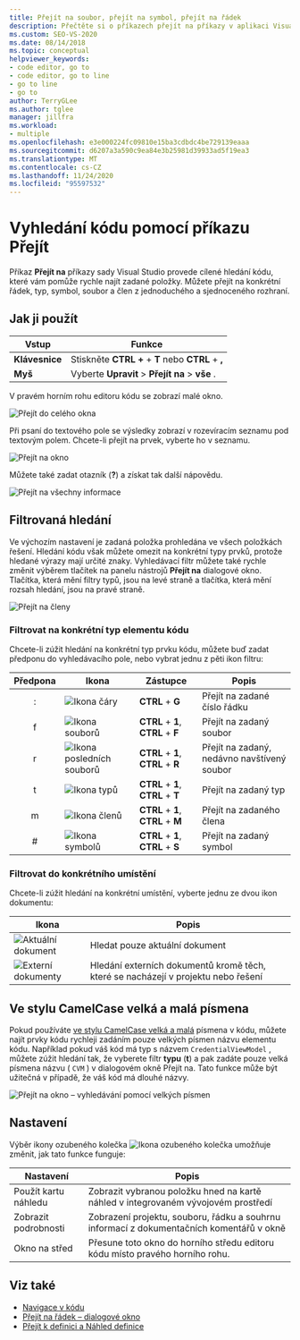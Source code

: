 ```yaml
---
title: Přejít na soubor, přejít na symbol, přejít na řádek
description: Přečtěte si o příkazech přejít na příkazy v aplikaci Visual Studio a o tom, jak je můžete použít k provádění cíleného prohledávání kódu.
ms.custom: SEO-VS-2020
ms.date: 08/14/2018
ms.topic: conceptual
helpviewer_keywords:
- code editor, go to
- code editor, go to line
- go to line
- go to
author: TerryGLee
ms.author: tglee
manager: jillfra
ms.workload:
- multiple
ms.openlocfilehash: e3e000224fc09810e15ba3cdbdc4be729139eaaa
ms.sourcegitcommit: d6207a3a590c9ea84e3b25981d39933ad5f19ea3
ms.translationtype: MT
ms.contentlocale: cs-CZ
ms.lasthandoff: 11/24/2020
ms.locfileid: "95597532"
---
```

# <a name="find-code-using-go-to-commands"></a>Vyhledání kódu pomocí příkazu Přejít

Příkaz **Přejít na** příkazy sady Visual Studio provede cílené hledání kódu, které vám pomůže rychle najít zadané položky. Můžete přejít na konkrétní řádek, typ, symbol, soubor a člen z jednoduchého a sjednoceného rozhraní.

## <a name="how-to-use-it"></a>Jak ji použít

Vstup | Funkce
------------ | ---
**Klávesnice** | Stiskněte **CTRL +** + **T** nebo **CTRL** + **,**
**Myš** | Vyberte **Upravit**  >  **Přejít na**  >  **vše** .

V pravém horním rohu editoru kódu se zobrazí malé okno.

![Přejít do celého okna](media/go-to-all.png)

Při psaní do textového pole se výsledky zobrazí v rozevíracím seznamu pod textovým polem. Chcete-li přejít na prvek, vyberte ho v seznamu.

![Přejít na okno](../ide/media/vside_navigatetowindow.png)

Můžete také zadat otazník (**?**) a získat tak další nápovědu.

![Přejít na všechny informace](media/go-to-all-help.png)

## <a name="filtered-searches"></a>Filtrovaná hledání

Ve výchozím nastavení je zadaná položka prohledána ve všech položkách řešení. Hledání kódu však můžete omezit na konkrétní typy prvků, protože hledané výrazy mají určité znaky. Vyhledávací filtr můžete také rychle změnit výběrem tlačítek na panelu nástrojů **Přejít na** dialogové okno. Tlačítka, která mění filtry typů, jsou na levé straně a tlačítka, která mění rozsah hledání, jsou na pravé straně.

![Přejít na členy](../ide/media/vside_navigation_toolbar.png)

### <a name="filter-to-a-specific-type-of-code-element"></a>Filtrovat na konkrétní typ elementu kódu

Chcete-li zúžit hledání na konkrétní typ prvku kódu, můžete buď zadat předponu do vyhledávacího pole, nebo vybrat jednu z pěti ikon filtru:

Předpona | Ikona | Zástupce | Popis
:-: | - | - | -
:| ![Ikona čáry](media/gotoall-line-icon.png) | **CTRL** + **G** | Přejít na zadané číslo řádku
f| ![Ikona souborů](media/gotoall-files-icon.png) | **CTRL** + **1**, **CTRL** + **F** | Přejít na zadaný soubor
r| ![Ikona posledních souborů](media/gotoall-recent-files-icon.png) | **CTRL** + **1**, **CTRL** + **R** | Přejít na zadaný, nedávno navštívený soubor
t| ![Ikona typů](media/gotoall-types-icon.png) | **CTRL** + **1**, **CTRL** + **T** | Přejít na zadaný typ
m| ![Ikona členů](media/gotoall-members-icon.png) | **CTRL** + **1**, **CTRL** + **M** | Přejít na zadaného člena
\#| ![Ikona symbolů](media/gotoall-symbols-icon.png) | **CTRL** + **1**, **CTRL** + **S** | Přejít na zadaný symbol

### <a name="filter-to-a-specific-location"></a>Filtrovat do konkrétního umístění

Chcete-li zúžit hledání na konkrétní umístění, vyberte jednu ze dvou ikon dokumentu:

Ikona | Popis
---- | ---
![Aktuální dokument](media/gotoall_currentdocument.png) | Hledat pouze aktuální dokument
![Externí dokumenty](media/gotoall_external.png) | Hledání externích dokumentů kromě těch, které se nacházejí v projektu nebo řešení

## <a name="camel-casing"></a>Ve stylu CamelCase velká a malá písmena

Pokud používáte [ve stylu CamelCase velká a malá](https://en.wikipedia.org/wiki/Camel_case) písmena v kódu, můžete najít prvky kódu rychleji zadáním pouze velkých písmen názvu elementu kódu. Například pokud váš kód má typ s názvem `CredentialViewModel` , můžete zúžit hledání tak, že vyberete filtr **typu** (**t**) a pak zadáte pouze velká písmena názvu ( `CVM` ) v dialogovém okně Přejít na. Tato funkce může být užitečná v případě, že váš kód má dlouhé názvy.

![Přejít na okno – vyhledávání pomocí velkých písmen](../ide/media/vside_capitalsearch.png)

## <a name="settings"></a>Nastavení

Výběr ikony ozubeného kolečka ![Ikona ozubeného kolečka](media/gotoall_gear.png) umožňuje změnit, jak tato funkce funguje:

Nastavení | Popis
------- | ---
Použít kartu náhledu | Zobrazit vybranou položku hned na kartě náhled v integrovaném vývojovém prostředí
Zobrazit podrobnosti | Zobrazení projektu, souboru, řádku a souhrnu informací z dokumentačních komentářů v okně
Okno na střed | Přesune toto okno do horního středu editoru kódu místo pravého horního rohu.

## <a name="see-also"></a>Viz také

- [Navigace v kódu](../ide/navigating-code.md)
- [Přejít na řádek – dialogové okno](../ide/reference/go-to-line.md)
- [Přejít k definici a Náhled definice](../ide/go-to-and-peek-definition.md)
